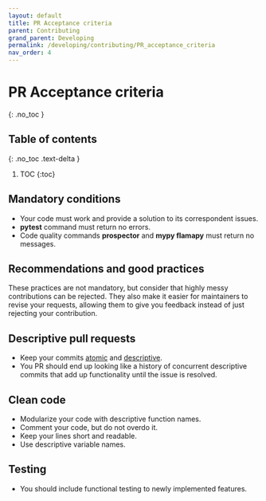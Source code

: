 ```yaml
---
layout: default
title: PR Acceptance criteria
parent: Contributing
grand_parent: Developing
permalink: /developing/contributing/PR_acceptance_criteria
nav_order: 4
---
```


# PR Acceptance criteria
{: .no_toc }

## Table of contents
{: .no_toc .text-delta }

1. TOC
{:toc}

## Mandatory conditions

* Your code must work and provide a solution to its correspondent issues.
* **pytest** command must return no errors.
* Code quality commands **prospector** and **mypy flamapy** must return no messages.

## Recommendations and good practices

These practices are not mandatory, but consider that highly messy contributions can be rejected. They also make it easier for maintainers to revise your requests, allowing them to give you feedback instead of just rejecting your contribution.

## Descriptive pull requests

* Keep your commits [atomic](#atomic-commits) and [descriptive](#descriptive-commit-messages).
* You PR should end up looking like a history of concurrent descriptive commits that add up functionality until the issue is resolved.

## Clean code

* Modularize your code with descriptive function names.
* Comment your code, but do not overdo it.
* Keep your lines short and readable.
* Use descriptive variable names.

## Testing

* You should include functional testing to newly implemented features.